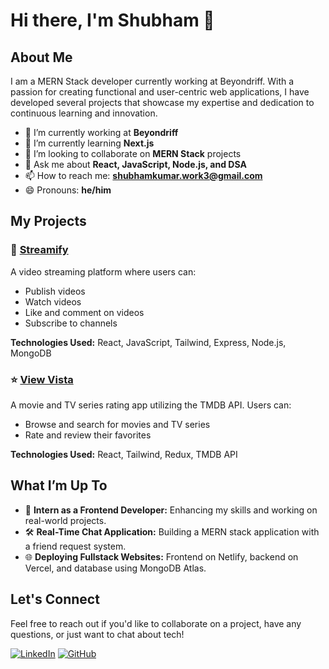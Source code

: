 # Hi there, I'm Shubham 👋

## About Me

I am a MERN Stack developer currently working at Beyondriff. With a passion for creating functional and user-centric web applications, I have developed several projects that showcase my expertise and dedication to continuous learning and innovation.

- 🔭 I’m currently working at **Beyondriff**
- 🌱 I’m currently learning **Next.js**
- 👯 I’m looking to collaborate on **MERN Stack** projects
- 💬 Ask me about **React, JavaScript, Node.js, and DSA**
- 📫 How to reach me: **shubhamkumar.work3@gmail.com**
- 😄 Pronouns: **he/him**

## My Projects

### 🚀 [Streamify](https://github.com/Shubham071122/streamify)
A video streaming platform where users can:
- Publish videos
- Watch videos
- Like and comment on videos
- Subscribe to channels

**Technologies Used:** React, JavaScript, Tailwind, Express, Node.js, MongoDB

### ⭐ [View Vista](https://github.com/Shubham071122/viewvista)
A movie and TV series rating app utilizing the TMDB API. Users can:
- Browse and search for movies and TV series
- Rate and review their favorites

**Technologies Used:** React, Tailwind, Redux, TMDB API

## What I’m Up To

- 🌟 **Intern as a Frontend Developer:** Enhancing my skills and working on real-world projects.
- 🛠 **Real-Time Chat Application:** Building a MERN stack application with a friend request system.
- 🌐 **Deploying Fullstack Websites:** Frontend on Netlify, backend on Vercel, and database using MongoDB Atlas.

## Let's Connect

Feel free to reach out if you'd like to collaborate on a project, have any questions, or just want to chat about tech!

[![LinkedIn](https://img.shields.io/badge/-LinkedIn-blue)](https://www.linkedin.com/in/shubhamkumar0711)
[![GitHub](https://img.shields.io/badge/-GitHub-black)](https://github.com/Shubham071122)

